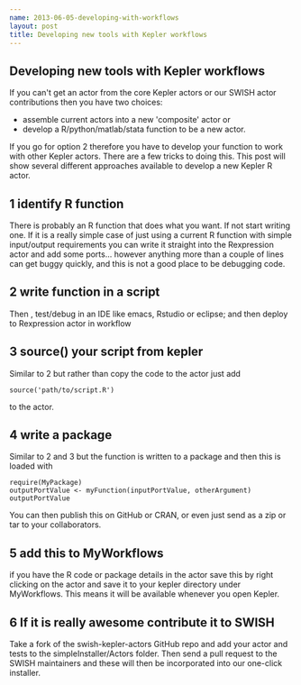 ```yaml
---
name: 2013-06-05-developing-with-workflows
layout: post
title: Developing new tools with Kepler workflows
---
```


## Developing new tools with Kepler workflows
If you can't get an actor from the core Kepler actors or our SWISH actor contributions then you have two choices:
- assemble current actors into a new 'composite' actor or
- develop a R/python/matlab/stata function to be a new actor.

If you go for option 2 therefore you have to develop your function to work with other Kepler actors.    There are a few tricks to doing this.  This post will show several different approaches available to develop a new Kepler R actor.

## 1 identify R function
There is probably an R function that does what you want.  If not start writing one.  If it is a really simple case of just using a current R function with simple input/output requirements you can write it straight into the Rexpression actor and add some ports... however anything more than a couple of lines can get buggy quickly, and this is not a good place to be debugging code.

## 2 write function in a script
Then , test/debug in an IDE like emacs, Rstudio or eclipse; and then deploy to Rexpression actor in workflow

## 3 source() your script from kepler
Similar to 2 but rather than copy the code to the actor just add 

    source('path/to/script.R')

<p></p>

to the actor.

## 4 write a package
Similar to 2 and 3 but the function is written to a package and then this is loaded with

    require(MyPackage)
    outputPortValue <- myFunction(inputPortValue, otherArgument)
    outputPortValue

You can then publish this on GitHub or CRAN, or even just send as a zip or tar to your collaborators.

## 5 add this to MyWorkflows
if you have the R code or package details in the actor save this by right clicking on the actor and save it to your kepler directory under MyWorkflows.  This means it will be available whenever you open Kepler.

## 6 If it is really awesome contribute it to SWISH
Take a fork of the swish-kepler-actors GitHub repo and add your actor and tests to the simpleInstaller/Actors folder. Then send a pull request to the SWISH maintainers and these will then be incorporated into our one-click installer.
